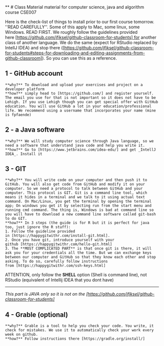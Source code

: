 ** # Class Material
material for computer science, java and algorithm course CSE007

Here is the check-list of things to install prior to our first course tomorrow. ''READ CAREFULLY''. Some of this apply to Mac, some linux, some Windows. READ FIRST. We roughly follow the guidelines provided here [https://github.com/jfiksel/github-classroom-for-students] for another class of another language. We do the same (expect for RStudio replaced by IntellJ IDEA) and stop there ([https://github.com/jfiksel/github-classroom-for-students#steps-for-downloading-and-editing-assignments-from-github-classroom]). So you can use this as a reference.

## 1 - GitHub account
	**why?** To download and upload your exercises and project on a developer platform
	**how?** simply head to [https://github.com/] and register yourself. The email you use for that is not important so it does not have to be Lehigh. If you use Lehigh though you can get special offer with GitHub education. You will use GitHub a lot in your education/professional life. We recommend using a username that incorporates your name (mine is fpfaende)

## 2 - a Java software
	**why?** We will study computer science through Java language, so we need a software that understand java code and help you write it.
	**how?** Go to [https://www.jetbrains.com/idea-edu/] and get _IntellJ IDEA_. Install it

## 3 - GIT
	**why?** You will write code on your computer and then push it to GitHub. You will also get code from GitHub and modify it on your computer. So we need a protocol to talk between GitHub and your computer. This protocol is GIT. Git is a command line tool, which means it hides in a terminal and we talk to it using actual text command. On Mac/Linux, you get the terminal by opening the terminal app; On windows you get it by selecting run from the start menu and running cmd command. The thing is, Windows is bad at command line so you will have to download a new command line software called git-bash to do GIT.
	**how?** In 3 steps (the guide is for R but it is perfect for java too, just ignore the R stuff):
	1. Follow the guideline provided in [https://happygitwithr.com/install-git.html].
	2. Once you have git, introduce yourself with your github [https://happygitwithr.com/hello-git.html]
	3. The **MOST COMPLICATED PART** is that once git is there, it will ask you for your credentials all the time. But we can exchange keys between our computer and GitHub so that they know each other and stop asking. To do so, carefully follow instructions from [https://happygitwithr.com/ssh-keys.html]
ATTENTION, only follow the **SHELL** option (Shell is command line), not RStudio (equivalent of Intellij IDEA that you dont have)

---- 
 _This part is JAVA only so it is not on the [https://github.com/jfiksel/github-classroom-for-students]_

## 4 - Grable (optional)
	**why?** Grable is a tool to help you check your code. You write, it check for mistakes. We use it to automatically check your work every week on github.
	**how?** Follow instructions there [https://gradle.org/install/]
